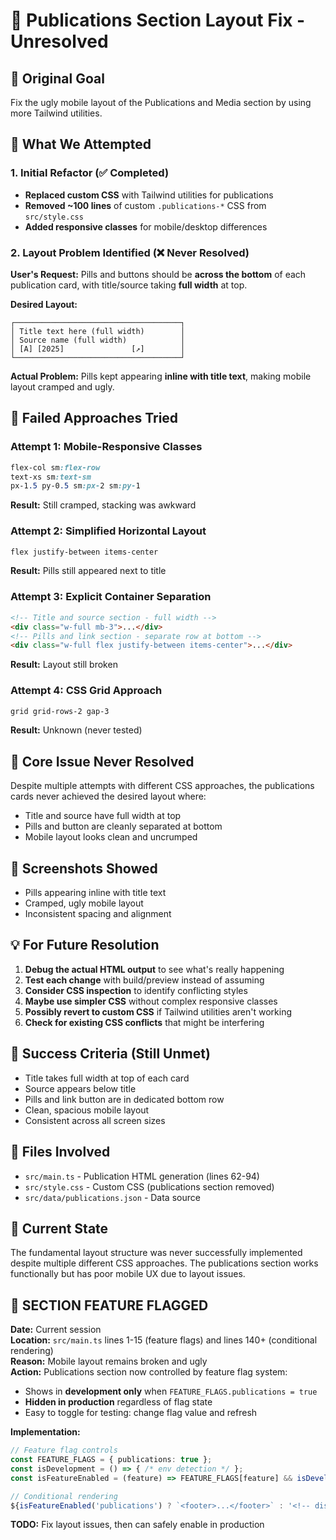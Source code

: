 # 📝 **Publications Section Layout Fix - Unresolved**

## 🎯 **Original Goal**
Fix the ugly mobile layout of the Publications and Media section by using more Tailwind utilities.

## 🔄 **What We Attempted**

### **1. Initial Refactor (✅ Completed)**
- **Replaced custom CSS** with Tailwind utilities for publications
- **Removed ~100 lines** of custom `.publications-*` CSS from `src/style.css`
- **Added responsive classes** for mobile/desktop differences

### **2. Layout Problem Identified (❌ Never Resolved)**
**User's Request:** Pills and buttons should be **across the bottom** of each publication card, with title/source taking **full width** at top.

**Desired Layout:**
```
┌─────────────────────────────────────┐
│ Title text here (full width)        │
│ Source name (full width)            │
│ [A] [2025]               [↗]        │
└─────────────────────────────────────┘
```

**Actual Problem:** Pills kept appearing **inline with title text**, making mobile layout cramped and ugly.

## 🔧 **Failed Approaches Tried**

### **Attempt 1: Mobile-Responsive Classes**
```css
flex-col sm:flex-row
text-xs sm:text-sm
px-1.5 py-0.5 sm:px-2 sm:py-1
```
**Result:** Still cramped, stacking was awkward

### **Attempt 2: Simplified Horizontal Layout**
```css
flex justify-between items-center
```
**Result:** Pills still appeared next to title

### **Attempt 3: Explicit Container Separation**
```html
<!-- Title and source section - full width -->
<div class="w-full mb-3">...</div>
<!-- Pills and link section - separate row at bottom -->
<div class="w-full flex justify-between items-center">...</div>
```
**Result:** Layout still broken

### **Attempt 4: CSS Grid Approach**
```css
grid grid-rows-2 gap-3
```
**Result:** Unknown (never tested)

## 🚫 **Core Issue Never Resolved**
Despite multiple attempts with different CSS approaches, the publications cards never achieved the desired layout where:
- Title and source have full width at top
- Pills and button are cleanly separated at bottom
- Mobile layout looks clean and uncrumped

## 📱 **Screenshots Showed**
- Pills appearing inline with title text
- Cramped, ugly mobile layout
- Inconsistent spacing and alignment

## 💡 **For Future Resolution**
1. **Debug the actual HTML output** to see what's really happening
2. **Test each change** with build/preview instead of assuming
3. **Consider CSS inspection** to identify conflicting styles
4. **Maybe use simpler CSS** without complex responsive classes
5. **Possibly revert to custom CSS** if Tailwind utilities aren't working
6. **Check for existing CSS conflicts** that might be interfering

## 🎯 **Success Criteria (Still Unmet)**
- Title takes full width at top of each card
- Source appears below title
- Pills and link button are in dedicated bottom row
- Clean, spacious mobile layout
- Consistent across all screen sizes

## 📁 **Files Involved**
- `src/main.ts` - Publication HTML generation (lines 62-94)
- `src/style.css` - Custom CSS (publications section removed)
- `src/data/publications.json` - Data source

## 🔧 **Current State**
The fundamental layout structure was never successfully implemented despite multiple different CSS approaches. The publications section works functionally but has poor mobile UX due to layout issues.

## 🚫 **SECTION FEATURE FLAGGED**
**Date:** Current session  
**Location:** `src/main.ts` lines 1-15 (feature flags) and lines 140+ (conditional rendering)  
**Reason:** Mobile layout remains broken and ugly  
**Action:** Publications section now controlled by feature flag system:
- Shows in **development only** when `FEATURE_FLAGS.publications = true`
- **Hidden in production** regardless of flag state
- Easy to toggle for testing: change flag value and refresh

**Implementation:**
```typescript
// Feature flag controls
const FEATURE_FLAGS = { publications: true };
const isDevelopment = () => { /* env detection */ };
const isFeatureEnabled = (feature) => FEATURE_FLAGS[feature] && isDevelopment();

// Conditional rendering
${isFeatureEnabled('publications') ? `<footer>...</footer>` : '<!-- disabled -->'}
```

**TODO:** Fix layout issues, then can safely enable in production 